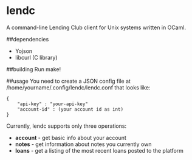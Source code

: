 # lendc
A command-line Lending Club client for Unix systems written in OCaml.

##dependencies
- Yojson
- libcurl (C library)

##building
Run make!

##usage
You need to create a JSON config file at /home/yourname/.config/lendc/lendc.conf that looks like:

    {
        "api-key" : "your-api-key"
        "account-id" : (your account id as int)
    }

Currently, lendc supports only three operations:

- **account** - get basic info about your account
- **notes** - get information about notes you currently own
- **loans** - get a listing of the most recent loans posted to the platform
